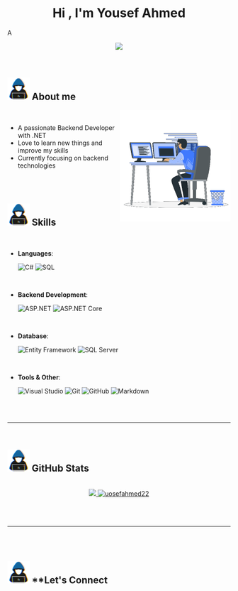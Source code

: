 <h1 align="center"><b>Hi , I'm Yousef Ahmed</b></h1>
<!--  -->A
<p align="center">
  <a href="https://github.com/DenverCoder1/readme-typing-svg"><img src="https://readme-typing-svg.herokuapp.com?font=Time+New+Roman&color=cyan&size=25&center=true&vCenter=true&width=600&height=100&lines=Assalamu+O+Alaikum+Warahmatullah..&hearts;++;Backend+Developer+with+.NET%3B;Passionate+About+Learning+New+Things"></a>
</p>

<br>

## <img src="https://github.com/0xAbdulKhalid/0xAbdulKhalid/raw/main/assets/mdImages/about_me.gif" width = 50px> **About me**

<picture> <img align="right" src="https://github.com/0xAbdulKhalid/0xAbdulKhalid/raw/main/assets/mdImages/Right_Side.gif" width = 250px></picture>

<br>

- A passionate Backend Developer with .NET
- Love to learn new things and improve my skills
- Currently focusing on backend technologies

<br><br>

## <img src="https://github.com/0xAbdulKhalid/0xAbdulKhalid/raw/main/assets/mdImages/about_me.gif" width = 50px> **Skills**

<br>

<p align="center">

- **Languages**:
    
    ![C#](https://img.shields.io/badge/C%23%20-%232370ED.svg?style=for-the-badge&logo=c-sharp&logoColor=white)
    ![SQL](https://img.shields.io/badge/SQL%20-%2300599C.svg?style=for-the-badge&logo=sql&logoColor=white)

<br>   
    
- **Backend Development**:

   ![ASP.NET](https://img.shields.io/badge/ASP.NET%20-%2314354C.svg?style=for-the-badge&logo=dot-net&logoColor=white)
   ![ASP.NET Core](https://img.shields.io/badge/ASP.NET%20Core%20-%231572B6.svg?style=for-the-badge&logo=dot-net&logoColor=white)

<br>

- **Database**:

    ![Entity Framework](https://img.shields.io/badge/Entity%20Framework-FCC624?style=for-the-badge&logo=dot-net&logoColor=black)
    ![SQL Server](https://img.shields.io/badge/SQL%20Server-FCC624?style=for-the-badge&logo=microsoft-sql-server&logoColor=black)

<br>

- **Tools & Other**:

    ![Visual Studio](https://img.shields.io/badge/Visual%20Studio-0078d7.svg?style=for-the-badge&logo=visual-studio&logoColor=white)
    ![Git](https://img.shields.io/badge/Git-F05033?style=for-the-badge&logo=git&logoColor=white)
    ![GitHub](https://img.shields.io/badge/GitHub-181717?style=for-the-badge&logo=github&logoColor=white)
    ![Markdown](https://img.shields.io/badge/markdown-%23000000.svg?style=for-the-badge&logo=markdown&logoColor=white)  

</p>

<br>
<br>

-----

<br>


## <img src="https://github.com/0xAbdulKhalid/0xAbdulKhalid/raw/main/assets/mdImages/about_me.gif" width = 50px> **GitHub Stats**

<br>

<div align="center">

<a href="https://github.com/uosefahmed22/">
  <img src="https://github-readme-stats.vercel.app/api?username=uosefahmed22&include_all_commits=true&count_private=true&show_icons=true&line_height=20&title_color=7A7ADB&icon_color=2234AE&text_color=D3D3D3&bg_color=0,000000,130F40" width="450"/>
  <img src="https://github-readme-stats.vercel.app/api/top-langs?username=uosefahmed22&show_icons=true&locale=en&layout=compact&line_height=20&title_color=7A7ADB&icon_color=2234AE&text_color=D3D3D3&bg_color=0,000000,130F40" width="375"  alt="uosefahmed22"/>

</a>
</div>

<br>
<br>
<br>

-----

<br>
<br>

## <img src="https://github.com/0xAbdulKhalid/0xAbdulKhalid/raw/main/assets/mdImages/about_me.gif" width = 50px> **Let's Connect
